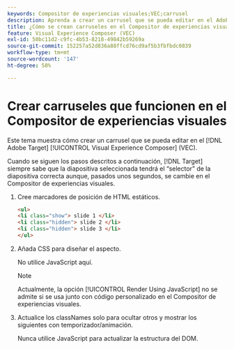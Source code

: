 ```yaml
---
keywords: Compositor de experiencias visuales;VEC;carrusel
description: Aprenda a crear un carrusel que se pueda editar en el Adobe  [!DNL Target] Compositor de experiencias visuales (VEC).
title: ¿Cómo se crean carruseles en el Compositor de experiencias visuales?
feature: Visual Experience Composer (VEC)
exl-id: 50bc11d2-c9fc-4b53-8218-49842b59269a
source-git-commit: 152257a52d836a88ffcd76cd9af5b3fbfbdc0839
workflow-type: tm+mt
source-wordcount: '147'
ht-degree: 58%

---
```


# Crear carruseles que funcionen en el Compositor de experiencias visuales

Este tema muestra cómo crear un carrusel que se pueda editar en el [!DNL Adobe Target] [!UICONTROL Visual Experience Composer] (VEC).

Cuando se siguen los pasos descritos a continuación, [!DNL Target] siempre sabe que la diapositiva seleccionada tendrá el “selector” de la diapositiva correcta aunque, pasados unos segundos, se cambie en el Compositor de experiencias visuales.

1. Cree marcadores de posición de HTML estáticos.

   ```html
   <ul>
   <li class="show"> slide 1 </li>
   <li class="hidden"> slide 2 </li>
   <li class="hidden"> slide 3 </li>
   </ul>
   ```

1. Añada CSS para diseñar el aspecto.

   No utilice JavaScript aquí.

   >[!NOTE]
   >
   >Actualmente, la opción [!UICONTROL Render Using JavaScript] no se admite si se usa junto con código personalizado en el Compositor de experiencias visuales.

1. Actualice los classNames solo para ocultar otros y mostrar los siguientes con temporizador/animación.

   Nunca utilice JavaScript para actualizar la estructura del DOM.
